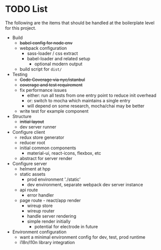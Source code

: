 # TODO List

The following are the items that should be handled at the boilerplate level
for this project.

* Build
  * ~~babel config for node env~~
  * webpack configuration
    * sass-loader / css extract
    * babel-loader and related setup
      * optional modern output
  * build script for `dist/`
* Testing
  * ~~Code Coverage via nyc/istanbul~~
  * ~~coverage and test requirement~~
  * fix performance issues
    * either: run all tests from one entry point to reduce
      init overhead
    * or: switch to mocha which maintains a single entry
    * will depend on some research, mocha/chai may be better
  * write test for example component
* Structure
  * ~~initial layout~~
  * dev server runner
* Configure client
  * redux store generator
  * reducer root
  * initial common components
    * material-ui, react-icons, flexbox, etc
  * abstract for server render
* Configure server
  * helment at hpp
  * static assets
    * prod environment './static'
    * dev environment, separate webpack dev server instance
  * api route
    * error handler
  * page route - react/app render
    * wireup store
    * wireup router
    * handle server rendering
    * simple render initially
      * potential for electrode in future
* Environment configuration
  * want a minimal environment config for dev, test, prod runtime
  * i18n/l10n library integration
